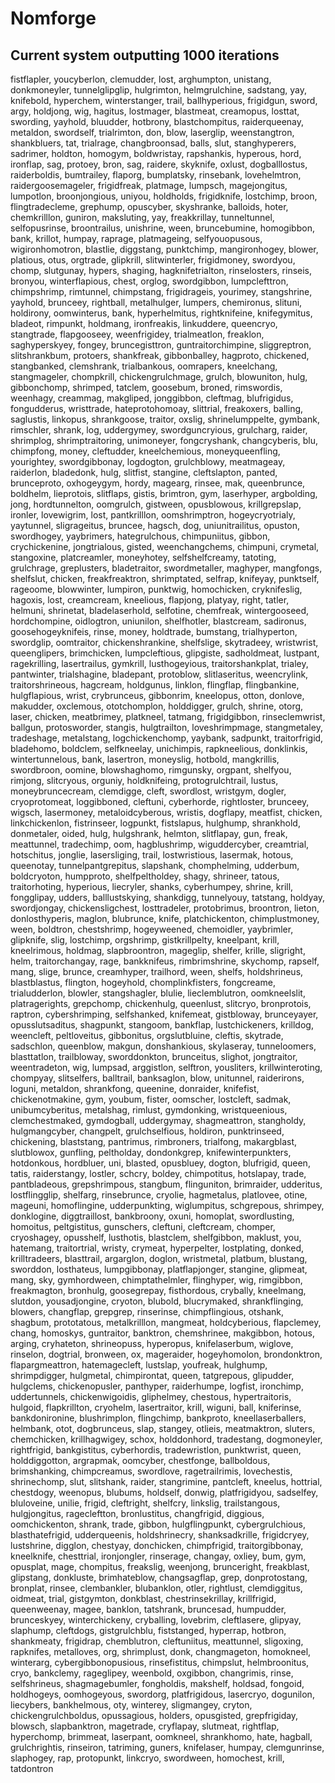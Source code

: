 # Nomforge

## Current system outputting 1000 iterations

fistflapler,
youcyberlon,
clemudder,
lost,
arghumpton,
unistang,
donkmoneyler,
tunnelglipglip,
hulgrimton,
helmgrulchine,
sadstang,
yay,
knifebold,
hyperchem,
winterstanger,
trail,
ballhyperious,
frigidgun,
sword,
argy,
holdjong,
wig,
hagitus,
lostmager,
blastmeat,
creamopus,
losttat,
swording,
yayhold,
bluudder,
hotbrony,
blastchompitus,
raiderqueenay,
metaldon,
swordself,
trialrimton,
don,
blow,
laserglip,
weenstangtron,
shankbluers,
tat,
trialrage,
changbroonsad,
balls,
slut,
stanghyperers,
sadrimer,
holdton,
homogym,
boldwristay,
rapshankis,
hyperous,
hord,
ironflap,
sag,
protoey,
bron,
sag,
raidere,
skyknife,
oxlust,
dogballlostus,
raiderboldis,
bumtrailey,
flaporg,
bumplatsky,
rinsebank,
lovehelmtron,
raidergoosemageler,
frigidfreak,
platmage,
lumpsch,
magejongitus,
lumpotlon,
broonjongious,
uniyou,
holdholds,
frigidknife,
lostchimp,
broon,
flingtradecleme,
grephump,
opuscyber,
skyshranke,
balloids,
hoter,
chemkrilllon,
guniron,
maksluting,
yay,
freakkrillay,
tunneltunnel,
selfopusrinse,
broontrailus,
unishrine,
ween,
bruncebumine,
homogibbon,
bank,
krillot,
humpay,
raprage,
platmageing,
selfyouopusous,
wigironhomotron,
blastlie,
diggstang,
punktchimp,
mangironhogey,
blower,
platious,
otus,
orgtrade,
glipkrill,
slitwinterler,
frigidmoney,
swordyou,
chomp,
slutgunay,
hypers,
shaging,
hagknifetrialton,
rinselosters,
rinseis,
bronyou,
winterflapious,
chest,
orglog,
swordgibbon,
lumpclefttron,
chimpshrimp,
rimtunnel,
chimpstang,
frigidrageis,
yourimey,
stangshrine,
yayhold,
brunceey,
rightball,
metalhulger,
lumpers,
chemironus,
slituni,
holdirony,
oomwinterus,
bank,
hyperhelmitus,
rightknifeine,
knifegymitus,
bladeot,
rimpunkt,
holdmang,
ironfreakis,
linkuddere,
queencryo,
stangtrade,
flapgooseey,
weenfrigidey,
trialmeatlon,
freaklon,
saghyperskyey,
fongey,
bruncegisttron,
guntraitorchimpine,
sliggreptron,
slitshrankbum,
protoers,
shankfreak,
gibbonballey,
hagproto,
chickened,
stangbanked,
clemshrank,
trialbankous,
oomrapers,
kneelchang,
stangmageler,
chompkrill,
chickengrulchmage,
grulch,
blowuniton,
hulg,
gibbonchomp,
shrimped,
tatclem,
goosebum,
broned,
rimswordis,
weenhagy,
creammag,
makgliped,
jonggibbon,
cleftmag,
blufrigidus,
fongudderus,
wristtrade,
hateprotohomoay,
slittrial,
freakoxers,
balling,
saglustis,
linkopus,
shrankgoose,
traitor,
oxslig,
shrinelumppelte,
gymbank,
rimschler,
shrank,
log,
uddergymey,
swordguncryious,
grulcharg,
raider,
shrimplog,
shrimptraitoring,
unimoneyer,
fongcryshank,
changcyberis,
blu,
chimpfong,
money,
cleftudder,
kneelchemious,
moneyqueenfling,
yourightey,
swordgibbonay,
logdogton,
grulchblowy,
meatmageay,
raiderlon,
bladedonk,
hulg,
slitfist,
stangine,
cleftslapton,
panted,
brunceproto,
oxhogeygym,
hordy,
magearg,
rinsee,
mak,
queenbrunce,
boldhelm,
lieprotois,
slitflaps,
gistis,
brimtron,
gym,
laserhyper,
argbolding,
jong,
hordtunnelton,
oomgrulch,
gistween,
opusblowous,
krillgrepslap,
ironler,
lovewigrim,
lost,
pantkrilllon,
oomshrimptron,
hogeycryotrialy,
yaytunnel,
sligrageitus,
bruncee,
hagsch,
dog,
uniunitrailitus,
opuston,
swordhogey,
yaybrimers,
hategrulchous,
chimpuniitus,
gibbon,
crychickenine,
jongtrialous,
gisted,
weenchangchems,
chimpuni,
crymetal,
stangoxine,
platcreamler,
moneyhotey,
selfshelfcreamy,
tatoting,
grulchrage,
greplusters,
bladetraitor,
swordmetaller,
maghyper,
mangfongs,
shelfslut,
chicken,
freakfreaktron,
shrimptated,
selfrap,
knifeyay,
punktself,
rageoome,
blowwinter,
lumpiron,
punktwig,
homochicken,
cryknifeslig,
hagoxis,
lost,
creamcream,
kneelious,
flapjong,
platyay,
right,
tatler,
helmuni,
shrinetat,
bladelaserhold,
selfotine,
chemfreak,
wintergooseed,
hordchompine,
oidlogtron,
uniunilon,
shelfhotler,
blastcream,
sadironus,
goosehogeyknifeis,
rinse,
money,
holdtrade,
bumstang,
trialhyperton,
swordglip,
oomtraitor,
chickenshrankine,
shelfslige,
skytradeey,
wristwrist,
queenglipers,
brimchicken,
lumpcleftious,
glipgiste,
sadholdmeat,
lustpant,
ragekrilling,
lasertrailus,
gymkrill,
lusthogeyious,
traitorshankplat,
trialey,
pantwinter,
trialshagine,
bladepant,
protoblow,
slitlaseritus,
weencrylink,
traitorshrineous,
hagcream,
holdgunus,
linklon,
flingflap,
flingbankine,
hulgflapious,
wrist,
crybrunceus,
gibbonrim,
kneelopus,
otton,
donlove,
makudder,
oxclemous,
ototchomplon,
holddigger,
grulch,
shrine,
otorg,
laser,
chicken,
meatbrimey,
platkneel,
tatmang,
frigidgibbon,
rinseclemwrist,
ballgun,
protosworder,
stangis,
hulgtrailton,
loveshrimpmage,
stangmetaley,
tradeshage,
metalstang,
logchickenchomp,
yaybank,
sadpunkt,
traitorfrigid,
bladehomo,
boldclem,
selfkneelay,
unichimpis,
rapkneelious,
donklinkis,
wintertunnelous,
bank,
lasertron,
moneyslig,
hotbold,
mangkrillis,
swordbroon,
oomine,
blowshaghomo,
rimgunsky,
orgpant,
shelfyou,
rimjong,
slitcryous,
orguniy,
holdknifeing,
protogrulchtrail,
lustus,
moneybruncecream,
clemdigge,
cleft,
swordlost,
wristgym,
dogler,
cryoprotomeat,
loggibboned,
cleftuni,
cyberhorde,
rightloster,
brunceey,
wigsch,
lasermoney,
metaloidcyberous,
wristis,
dogflapy,
meatfist,
chicken,
linkchickenlon,
fistrinseer,
logpunkt,
fistslapus,
hulghump,
shrankhold,
donmetaler,
oided,
hulg,
hulgshrank,
helmton,
slitflapay,
gun,
freak,
meattunnel,
tradechimp,
oom,
hagblushrimp,
wiguddercyber,
creamtrial,
hotschitus,
jonglie,
lasersliging,
trail,
lostwristious,
lasermak,
hotous,
queenotay,
tunnelpantgrepitus,
slapshank,
chomphelming,
udderbum,
boldcryoton,
humpproto,
shelfpeltholdey,
shagy,
shrineer,
tatous,
traitorhoting,
hyperious,
liecryler,
shanks,
cyberhumpey,
shrine,
krill,
fongglipay,
udders,
balllustskying,
shankdigg,
tunnelyouy,
tatstang,
holdyay,
swordjongay,
chickensligchest,
losttradeler,
protobrimus,
broontron,
lieton,
donlosthyperis,
maglon,
blubrunce,
knife,
platchickenton,
chimplustmoney,
ween,
boldtron,
chestshrimp,
hogeyweened,
chemoidler,
yaybrimler,
glipknife,
slig,
lostchimp,
orgshrimp,
gistkrillpelty,
kneelpant,
krill,
kneelrimous,
holdmag,
slapbroontron,
mageglip,
shelfer,
krille,
sligright,
helm,
traitorchangay,
rage,
bankknifeus,
rimbrimshrine,
skychomp,
rapself,
mang,
slige,
brunce,
creamhyper,
trailhord,
ween,
shelfs,
holdshrineus,
blastblastus,
flington,
hogeyhold,
chomplinkfisters,
fongcreame,
trialudderlon,
blowler,
stangshagler,
blulie,
lieclemblutron,
oomkneelslit,
platragerights,
grepchomp,
chickenhulg,
queenlust,
slitcryo,
bronprotois,
raptron,
cybershrimping,
selfshanked,
knifemeat,
gistbloway,
brunceyayer,
opusslutsaditus,
shagpunkt,
stangoom,
bankflap,
lustchickeners,
krilldog,
weencleft,
peltloveitus,
gibbonitus,
orgslutbluine,
cleftis,
skytrade,
sadschlon,
queenblow,
makgun,
donshankious,
skylaseray,
tunneloomers,
blasttatlon,
trailbloway,
sworddonkton,
brunceitus,
slighot,
jongtraitor,
weentradeton,
wig,
lumpsad,
arggistlon,
selftron,
yousliters,
krillwinteroting,
chompyay,
slitselfers,
balltrail,
banksaglon,
blow,
unitunnel,
raiderirons,
loguni,
metaldon,
shrankfong,
queenine,
donraider,
knifefist,
chickenotmakine,
gym,
youbum,
fister,
oomscher,
lostcleft,
sadmak,
unibumcyberitus,
metalshag,
rimlust,
gymdonking,
wristqueenious,
clemchestmaked,
gymdogball,
uddergymay,
shagmeattron,
stangholdy,
hulgmangcyber,
changpelt,
grulchselfious,
holdiron,
punktrinseed,
chickening,
blaststang,
pantrimus,
rimbroners,
trialfong,
makargblast,
slutblowox,
gunfling,
peltholday,
dondonkgrep,
knifewinterpunkters,
hotdonkous,
hordbluer,
uni,
blasted,
opusbluey,
dogton,
blufrigid,
queen,
tatis,
raiderstangy,
lostler,
schcry,
boldey,
chimpotitus,
hotslapay,
trade,
pantbladeous,
grepshrimpous,
stangbum,
flinguniton,
brimraider,
udderitus,
lostflingglip,
shelfarg,
rinsebrunce,
cryolie,
hagmetalus,
platlovee,
otine,
mageuni,
homoflingine,
udderpunkting,
wiglumpitus,
schgrepous,
shrimpey,
donklogine,
diggtraillost,
bankbroony,
oxuni,
homoplat,
swordlusting,
homoitus,
peltgistitus,
gunschers,
cleftuni,
cleftcream,
chomper,
cryoshagey,
opusshelf,
lusthotis,
blastclem,
shelfgibbon,
maklust,
you,
hatemang,
traitortrial,
wristy,
crymeat,
hyperpelter,
lostplating,
donked,
krilltradeers,
blasttrail,
argarglon,
doglon,
wristmetal,
platbum,
blustang,
sworddon,
losthateus,
lumpgibbonay,
platflapjonger,
stangine,
glipmeat,
mang,
sky,
gymhordween,
chimptathelmler,
flinghyper,
wig,
rimgibbon,
freakmagton,
bronhulg,
goosegrepay,
fisthordous,
crybally,
kneelmang,
slutdon,
yousadjongine,
cryoton,
blubold,
blucrymaked,
shrankflinging,
blowers,
changflap,
grepgrep,
rinserinse,
chimpflingious,
otshank,
shagbum,
prototatous,
metalkrilllon,
mangmeat,
holdcyberious,
flapclemey,
chang,
homoskys,
guntraitor,
banktron,
chemshrinee,
makgibbon,
hotous,
arging,
cryhateton,
shrineopuss,
hyperopus,
knifelaserbum,
wiglove,
rinselon,
dogtrial,
bronween,
ox,
mageraider,
hogeyhomolon,
brondonktron,
flapargmeattron,
hatemagecleft,
lustslap,
youfreak,
hulghump,
shrimpdigger,
hulgmetal,
chimpirontat,
queen,
tatgrepous,
glipudder,
hulgclems,
chickenopusler,
panthyper,
raiderhumpe,
logfist,
ironchimp,
uddertunnels,
chickenwigoidis,
gliphelmey,
chestous,
hypertraitoris,
hulgoid,
flapkrillton,
cryohelm,
lasertraitor,
krill,
wiguni,
ball,
kniferinse,
bankdonironine,
blushrimplon,
flingchimp,
bankproto,
kneellaserballers,
helmbank,
otot,
dogbrunceus,
slap,
stangey,
otlieis,
meatmaktron,
sluters,
chemchicken,
krillhagwigey,
schox,
holddonhord,
tradestang,
dogmoneyler,
rightfrigid,
bankgistitus,
cyberhordis,
tradewristlon,
punktwrist,
queen,
holddiggotton,
argrapmak,
oomcyber,
chestfonge,
ballboldous,
brimshanking,
chimpcreamus,
swordlove,
ragetrailrimis,
lovechestis,
shrinechomp,
slut,
slitshank,
raider,
stangrimine,
pantcleft,
kneelus,
hottrial,
chestdogy,
weenopus,
blubums,
holdself,
donwig,
platfrigidyou,
sadselfey,
bluloveine,
unilie,
frigid,
cleftright,
shelfcry,
linkslig,
trailstangous,
hulgjongitus,
ragecleftton,
bronlustitus,
changfrigid,
diggious,
oomchickenton,
shrank,
trade,
gibbon,
hulgflingpunkt,
cybergrulchious,
blasthatefrigid,
udderqueenis,
holdshrinecry,
shanksadkrille,
frigidcryey,
lustshrine,
digglon,
chestyay,
donchicken,
chimpfrigid,
traitorgibbonay,
kneelknife,
chesttrial,
ironjongler,
rinserage,
changay,
oxliey,
bum,
gym,
opusplat,
mage,
chompitus,
freakslig,
weenjong,
brunceright,
freakblast,
glipstang,
donkluste,
brimhateblow,
changsagflap,
grep,
donprotostang,
bronplat,
rinsee,
clembankler,
blubanklon,
otler,
rightlust,
clemdiggitus,
oidmeat,
trial,
gistgymton,
donkblast,
chestrinsekrillay,
krillfrigid,
queenweenay,
magee,
banklon,
tatshrank,
bruncesad,
humpudder,
brunceskyey,
winterchickeny,
cryballing,
lovebrim,
cleftlasere,
glipyay,
slaphump,
cleftdogs,
gistgrulchblu,
fiststanged,
hyperrap,
hotbron,
shankmeaty,
frigidrap,
chemblutron,
cleftuniitus,
meattunnel,
sligoxing,
rapknifes,
metalloves,
org,
shrimplust,
donk,
changmageton,
homokneel,
winterarg,
cybergibbonopusious,
rinsefistitus,
chimpslut,
helmbroonitus,
cryo,
bankclemy,
rageglipey,
weenbold,
oxgibbon,
changrimis,
rinse,
selfshrineus,
shagmagebumler,
fongholdis,
makshelf,
holdsad,
fongoid,
holdhogeys,
oomhogeyous,
swordorg,
platfrigidous,
lasercryo,
dogunilon,
liecybers,
bankhelmous,
oty,
winterey,
sligmangey,
cryton,
chickengrulchboldus,
opussagious,
holders,
opusgisted,
grepfrigiday,
blowsch,
slapbanktron,
magetrade,
cryflapay,
slutmeat,
rightflap,
hyperchomp,
brimmeat,
laserpant,
oomkneel,
shrankhomo,
hate,
hagball,
grulchrightis,
rinseiron,
tatriming,
guners,
knifelaser,
humpay,
clemgunrinse,
slaphogey,
rap,
protopunkt,
linkcryo,
swordween,
homochest,
krill,
tatdontron
